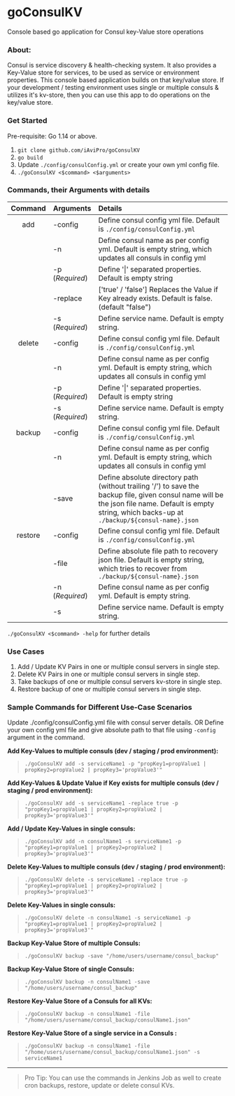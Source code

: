 # goConsulKV
Console based go application for Consul key-Value store operations

### About:
Consul is service discovery & health-checking system. It also provides a Key-Value store for services, to be used as service or environment properties. This console based application builds on that key/value store.
If your development / testing environment uses single or multiple consuls & utilizes it's kv-store, then you can use this app to do operations on the key/value store.

### Get Started

Pre-requisite: Go 1.14 or above.

1. `git clone github.com/iAviPro/goConsulKV`
2. `go build`
3. Update `./config/consulConfig.yml` or create your own yml config file.
4. `./goConsulKV <$command> <$arguments>`

### Commands, their Arguments with details

| **__Command__** | **__Arguments__** | **__Details__**                                              |
| :-------------: | ------------------ | :----------------------------------------------------------- |
|       add       | -config            | Define consul config yml file. Default is `./config/consulConfig.yml` |
|                 | -n                 | Define consul name as per config yml. Default is empty string, which updates all consuls in config yml |
|                 | -p (_Required_)    | Define '\|' separated properties. Default is empty string    |
|                 | -replace           | ['true' / 'false'] Replaces the Value if Key already exists. Default is false. (default "false") |
|                 | -s (_Required_)    | Define service name. Default is empty string.                |
|     delete      | -config            | Define consul config yml file. Default is `./config/consulConfig.yml` |
|                 | -n                 | Define consul name as per config yml. Default is empty string, which updates all consuls in config yml |
|                 | -p (_Required_)    | Define '\|' separated properties. Default is empty string    |
|                 | -s (_Required_)    | Define service name. Default is empty string.                |
|     backup      | -config            | Define consul config yml file. Default is `./config/consulConfig.yml` |
|                 | -n                 | Define consul name as per config yml. Default is empty string, which updates all consuls in config yml |
|                 | -save              | Define absolute directory path (without trailing '/') to save the backup file, given consul name will be the json  file name. Default is empty string, which backs-up at `./backup/${consul-name}.json` |
|     restore     | -config            | Define consul config yml file. Default is `./config/consulConfig.yml` |
|                 | -file              | Define absolute file path to recovery json file. Default is empty string, which tries to recover from `./backup/${consul-name}.json` |
|                 | -n (_Required_)    | Define consul name as per config yml. Default is empty string. |
|                 | -s                 | Define service name. Default is empty string.                |

`./goConsulKV <$command> -help` for further details

### Use Cases

1. Add / Update KV Pairs in one or multiple consul servers in single step.
2. Delete KV Pairs in one or multiple consul servers in single step.
3. Take backups of one or multiple consul servers kv-store in single step.
4. Restore backup of one or multiple consul servers in single step.

### Sample Commands for Different Use-Case Scenarios

Update ./config/consulConfig.yml file with consul server details.
   OR
Define your own config yml file and give absolute path to that file using `-config` argument in the command.  

**Add Key-Values to multiple consuls (dev / staging / prod environment):**  
>```./goConsulKV add -s serviceName1 -p "propKey1=propValue1 | propKey2=propValue2 | propKey3='propValue3'"```  

**Add Key-Values & Update Value if Key exists for multiple consuls (dev / staging / prod environment):**  
>```./goConsulKV add -s serviceName1 -replace true -p "propKey1=propValue1 | propKey2=propValue2 | propKey3='propValue3'"```  

**Add / Update Key-Values in single consuls:**  
>```./goConsulKV add -n consulName1 -s serviceName1 -p "propKey1=propValue1 | propKey2=propValue2 | propKey3='propValue3'"```  

**Delete Key-Values to multiple consuls (dev / staging / prod environment):**  
>```./goConsulKV delete -s serviceName1 -replace true -p "propKey1=propValue1 | propKey2=propValue2 | propKey3='propValue3'"```  

**Delete Key-Values in single consuls:**  
>```./goConsulKV delete -n consulName1 -s serviceName1 -p "propKey1=propValue1 | propKey2=propValue2 | propKey3='propValue3'"```  

**Backup Key-Value Store of multiple Consuls:**  
>```./goConsulKV backup -save "/home/users/username/consul_backup"```  

**Backup Key-Value Store of single Consuls:**  
>```./goConsulKV backup -n consulName1 -save "/home/users/username/consul_backup"```  

**Restore Key-Value Store of a Consuls for all KVs:**  
>```./goConsulKV backup -n consulName1 -file "/home/users/username/consul_backup/consulName1.json"```  

**Restore Key-Value Store of a single service in a Consuls :**  
>```./goConsulKV backup -n consulName1 -file "/home/users/username/consul_backup/consulName1.json" -s serviceName1```  

--------
> Pro Tip: You can use the commands in Jenkins Job as well to create cron backups, restore, update or delete consul KVs.